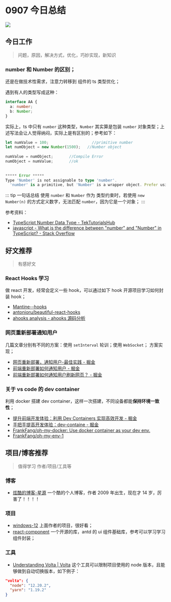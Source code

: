 
# 0907 今日总结

![](http://h2.ioliu.cn/bing/CamelsAbove_ZH-CN1389810021_1920x1080.jpg)



## 今日工作
> 问题，原因，解决方式，优化，巧妙实现，新知识

### number 和 Number 的区别；

还是在做技术性需求，注意力转移到 组件的 ts 类型优化；

遇到有人的类型写成这种：

```ts
interface AA {
  a: number;
  b: Number;
}

```

实际上，ts 中只有 `number` 这种类型，`Number` 其实算是包装 `number` 对象类型；上述写法会让人觉得纳闷，实际上是有区别的；参考如下：

```ts
let numValue = 100;                   //primitive number
let numObject = new Number(1500);   //Number object
 
numValue = numObject;       //Compile Error 
numObject = numValue;       //ok
 
 
***** Error *****
Type 'Number' is not assignable to type 'number'.
  'number' is a primitive, but 'Number' is a wrapper object. Prefer using 'number' when possible.ts(2322)

```

::: tip 一句话总结
使用 `number` 和 `Number` 作为 类型约束时，若使用 `new Number(n)` 的方式定义数字，无法匹配 `number`，因为它是一个对象；
:::

参考资料：

- [TypeScript Number Data Type - TekTutorialsHub](https://www.tektutorialshub.com/typescript/typescript-number/)
- [javascript - What is the difference between "number" and "Number" in TypeScript? - Stack Overflow](https://stackoverflow.com/questions/67155108/what-is-the-difference-between-number-and-number-in-typescript)


## 好文推荐
> 有感好文

### React Hooks 学习

做 react 开发，经常会定义一些 hook，可以通过如下 hook 开源项目学习如何封装 hook；

- [Mantine--hooks](https://mantine.dev/hooks/use-queue/)
- [antonioru/beautiful-react-hooks](https://github.com/antonioru/beautiful-react-hooks)
- [ahooks analysis - ahooks 源码分析](https://gpingfeng.github.io/ahooks-analysis/)

### 网页重新部署通知用户

几篇文章分别有不同的方案：使用 `setInterval` 轮训；使用 `WebSocket`； 方案实现；

- [网页重新部署，通知用户-最佳实践 - 掘金](https://juejin.cn/post/7209234917288886331)
- [前端重新部署如何通知用户 - 掘金](https://juejin.cn/post/7264396960558399549?searchId=202309071412534E221FCB5709011D2A05)
- [前端重新部署如何通知用户刷新网页？ - 掘金](https://juejin.cn/post/7185451392994115645?searchId=202309071412534E221FCB5709011D2A05)


### 关于 vs code 的 dev container

利用 docker 搭建 dev container，这样一次搭建，不同设备都能**保持环境一致性**；

- [提升前端开发体验：利用 Dev Containers 实现高效开发 - 掘金](https://juejin.cn/post/7250670781633118268?searchId=20230907133813B9692AA78068C019ACBF)
- [手把手提高开发体验：dev-containe - 掘金](https://juejin.cn/post/7182100280438325308?searchId=20230907133813B9692AA78068C019ACBF)
- [FrankFang/oh-my-docker: Use docker container as your dev env.](https://github.com/FrankFang/oh-my-docker)
- [FrankFang/oh-my-env-1](https://github.com/FrankFang/oh-my-env-1)

## 项目/博客推荐
> 值得学习 作者/项目/工具等

### 博客

- [炫酷的博客-星源](https://tjy-gitnub.github.io/) 一个酷的个人博客，作者 2009 年出生，现在才 14 岁，厉害了！！！！


### 项目

- [windows-12](https://tjy-gitnub.github.io/win12/desktop.html) 上面作者的项目，很好看；
- [react-component](https://github.com/react-component) 一个开源的库，antd 的 ui 组件基础库，参考可以学习学习组件封装；


### 工具

- [Understanding Volta | Volta](https://docs.volta.sh/guide/understanding#managing-your-toolchain) 这个工具可以限制项目使用的 node 版本，且能够做到自动切换版本，如下例子：

```json
"volta": {
  "node": "12.20.2",
  "yarn": "1.19.2"
}
```